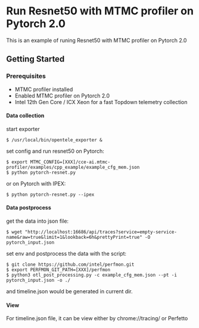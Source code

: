 # Run Resnet50 with MTMC profiler on Pytorch 2.0

This is an example of runing Resnet50 with MTMC profiler on Pytorch 2.0

## Getting Started

### Prerequisites

* MTMC profiler installed
* Enabled MTMC profiler on Pytorch 2.0
* Intel 12th Gen Core / ICX Xeon for a fast Topdown telemetry collection


#### Data collection

start exporter
````
$ /usr/local/bin/opentele_exporter &
```` 

set config and run resnet50 on Pytorch:

````
$ export MTMC_CONFIG=[XXX]/cce-ai.mtmc-profiler/examples/cpp_example/example_cfg_mem.json
$ python pytorch-resnet.py
````

or on Pytorch with IPEX:
````
$ python pytorch-resnet.py --ipex
````

#### Data postprocess

get the data into json file:
````
$ wget "http://localhost:16686/api/traces?service=empty-service-name&raw=true&limit=1&lookback=6h&prettyPrint=true" -O pytorch_input.json
````

set env and postprocess the data with the script:
````
$ git clone https://github.com/intel/perfmon.git
$ export PERFMON_GIT_PATH=[XXX]/perfmon
$ python3 otl_post_processing.py -c example_cfg_mem.json --pt -i pytorch_input.json -o ./
````

and timeline.json would be generated in current dir.

#### View

For timeline.json file, it can be view either by chrome://tracing/ or Perfetto
